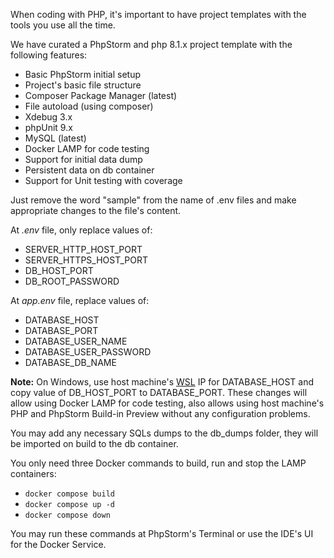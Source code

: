 When coding with PHP, it's important to have project templates with the tools you use all the time.

We have curated a PhpStorm and php 8.1.x project template with the following features:

- Basic PhpStorm initial setup
- Project's basic file structure
- Composer Package Manager (latest)
- File autoload (using composer)
- Xdebug 3.x
- phpUnit 9.x
- MySQL (latest)
- Docker LAMP for code testing
- Support for initial data dump
- Persistent data on db container
- Support for Unit testing with coverage

Just remove the word "sample" from the name of .env files and make appropriate changes to the file's content.

At *.env* file, only replace values of:

- SERVER_HTTP_HOST_PORT
- SERVER_HTTPS_HOST_PORT
- DB_HOST_PORT
- DB_ROOT_PASSWORD

At *app.env* file, replace values of:

- DATABASE_HOST
- DATABASE_PORT
- DATABASE_USER_NAME
- DATABASE_USER_PASSWORD
- DATABASE_DB_NAME

**Note:** On Windows, use host machine's [WSL](https://learn.microsoft.com/en-us/windows/wsl/about) IP for DATABASE_HOST
and copy value of DB_HOST_PORT to DATABASE_PORT. These changes will allow using Docker LAMP for code testing, also
allows using host machine's PHP and PhpStorm Build-in Preview without any configuration problems.

You may add any necessary SQLs dumps to the db_dumps folder, they will be imported on build to the db container.

You only need three Docker commands to build, run and stop the LAMP containers:

- `docker compose build`
- `docker compose up -d`
- `docker compose down`

You may run these commands at PhpStorm's Terminal or use the IDE's UI for the Docker Service.